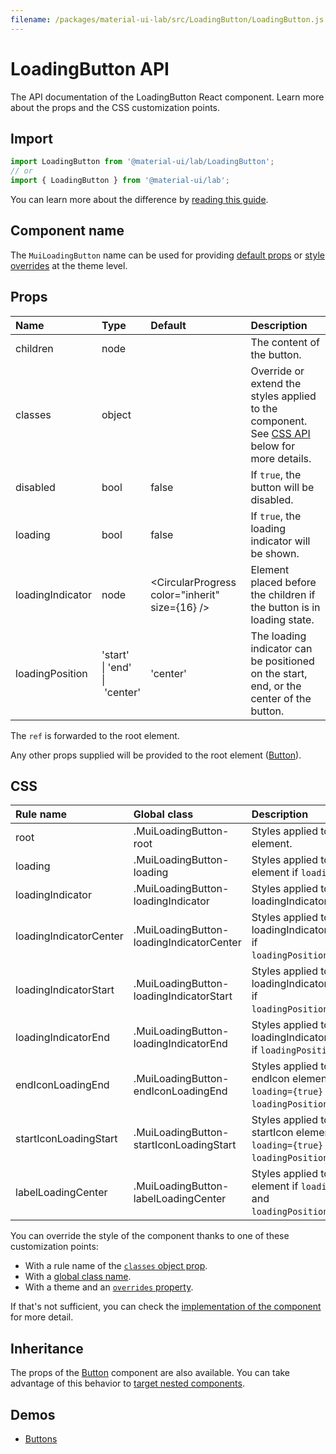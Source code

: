 ```yaml
---
filename: /packages/material-ui-lab/src/LoadingButton/LoadingButton.js
---
```


<!--- This documentation is automatically generated, do not try to edit it. -->

# LoadingButton API

<p class="description">The API documentation of the LoadingButton React component. Learn more about the props and the CSS customization points.</p>

## Import

```js
import LoadingButton from '@material-ui/lab/LoadingButton';
// or
import { LoadingButton } from '@material-ui/lab';
```

You can learn more about the difference by [reading this guide](/guides/minimizing-bundle-size/).



## Component name

The `MuiLoadingButton` name can be used for providing [default props](/customization/globals/#default-props) or [style overrides](/customization/globals/#css) at the theme level.

## Props

| Name | Type | Default | Description |
|:-----|:-----|:--------|:------------|
| <span class="prop-name">children</span> | <span class="prop-type">node</span> |  | The content of the button. |
| <span class="prop-name">classes</span> | <span class="prop-type">object</span> |  | Override or extend the styles applied to the component. See [CSS API](#css) below for more details. |
| <span class="prop-name">disabled</span> | <span class="prop-type">bool</span> | <span class="prop-default">false</span> | If `true`, the button will be disabled. |
| <span class="prop-name">loading</span> | <span class="prop-type">bool</span> | <span class="prop-default">false</span> | If `true`, the loading indicator will be shown. |
| <span class="prop-name">loadingIndicator</span> | <span class="prop-type">node</span> | <span class="prop-default">&lt;CircularProgress color="inherit" size={16} /></span> | Element placed before the children if the button is in loading state. |
| <span class="prop-name">loadingPosition</span> | <span class="prop-type">'start'<br>&#124;&nbsp;'end'<br>&#124;&nbsp;'center'</span> | <span class="prop-default">'center'</span> | The loading indicator can be positioned on the start, end, or the center of the button. |

The `ref` is forwarded to the root element.

Any other props supplied will be provided to the root element ([Button](/api/button/)).

## CSS

| Rule name | Global class | Description |
|:-----|:-------------|:------------|
| <span class="prop-name">root</span> | <span class="prop-name">.MuiLoadingButton-root</span> | Styles applied to the root element.
| <span class="prop-name">loading</span> | <span class="prop-name">.MuiLoadingButton-loading</span> | Styles applied to the root element if `loading={true}`.
| <span class="prop-name">loadingIndicator</span> | <span class="prop-name">.MuiLoadingButton-loadingIndicator</span> | Styles applied to the loadingIndicator element.
| <span class="prop-name">loadingIndicatorCenter</span> | <span class="prop-name">.MuiLoadingButton-loadingIndicatorCenter</span> | Styles applied to the loadingIndicator element if `loadingPosition="center"`.
| <span class="prop-name">loadingIndicatorStart</span> | <span class="prop-name">.MuiLoadingButton-loadingIndicatorStart</span> | Styles applied to the loadingIndicator element if `loadingPosition="start"`.
| <span class="prop-name">loadingIndicatorEnd</span> | <span class="prop-name">.MuiLoadingButton-loadingIndicatorEnd</span> | Styles applied to the loadingIndicator element if `loadingPosition="end"`.
| <span class="prop-name">endIconLoadingEnd</span> | <span class="prop-name">.MuiLoadingButton-endIconLoadingEnd</span> | Styles applied to the endIcon element if `loading={true}` and `loadingPosition="end"`.
| <span class="prop-name">startIconLoadingStart</span> | <span class="prop-name">.MuiLoadingButton-startIconLoadingStart</span> | Styles applied to the startIcon element if `loading={true}` and `loadingPosition="start"`.
| <span class="prop-name">labelLoadingCenter</span> | <span class="prop-name">.MuiLoadingButton-labelLoadingCenter</span> | Styles applied to the label element if `loading={true}` and `loadingPosition="center"`.

You can override the style of the component thanks to one of these customization points:

- With a rule name of the [`classes` object prop](/customization/components/#overriding-styles-with-classes).
- With a [global class name](/customization/components/#overriding-styles-with-global-class-names).
- With a theme and an [`overrides` property](/customization/globals/#css).

If that's not sufficient, you can check the [implementation of the component](https://github.com/mui-org/material-ui/blob/next/packages/material-ui-lab/src/LoadingButton/LoadingButton.js) for more detail.

## Inheritance

The props of the [Button](/api/button/) component are also available.
You can take advantage of this behavior to [target nested components](/guides/api/#spread).

## Demos

- [Buttons](/components/buttons/)

